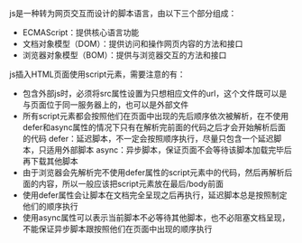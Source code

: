 js是一种转为网页交互而设计的脚本语言，由以下三个部分组成：
- ECMAScript：提供核心语言功能
- 文档对象模型（DOM）：提供访问和操作网页内容的方法和接口
- 浏览器对象模型（BOM）：提供与浏览器交互的方法和接口

js插入HTML页面使用script元素，需要注意的有：
  - 包含外部js时，必须将src属性设置为只想相应文件的url，这个文件既可以是与页面位于同一服务器上的，也可以是外部文件
  - 所有script元素都会按照他们在页面中出现的先后顺序依次被解析，在不使用defer和async属性的情况下只有在解析完前面的代码之后才会开始解析后面的代码
defer：延迟脚本，不一定会按照顺序执行，尽量只包含一个延迟脚本，只适用外部脚本
async：异步脚本，保证页面不会等待该脚本加载完毕后再下载其他脚本
- 由于浏览器会先解析完不使用defer属性的script元素中的代码，然后再解析后面的内容，所以一般应该把script元素放在最后/body前面
- 使用defer属性会让脚本在文档完全呈现之后再执行，延迟脚本总是按照制定他们的顺序执行
- 使用async属性可以表示当前脚本不必等待其他脚本，也不必阻塞文档呈现，不能保证异步脚本跟按照他们在页面中出现的顺序执行